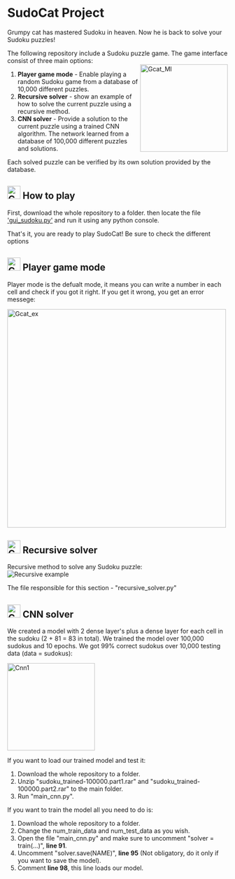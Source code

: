   
  
# SudoCat Project
  
  Grumpy cat has mastered Sudoku in heaven. Now he is back to solve your Sudoku puzzles!  
  
  The following repository include a Sudoku puzzle game. The game interface consist of three main options:  
  <img src="http://jasperboerstra.nl/____impro/1/onewebmedia/stickertapinorder.gif?etag=W%2F%2216380-58bd8036%22&sourceContentType=image%2Fgif" alt="Gcat_MI" height="200" align="right" title="mehh"/>  
  
  1.  **Player game mode** - Enable playing a random Sudoku game from a database of 10,000 different puzzles.  
  1.  **Recursive solver** - show an example of how to solve the current puzzle using a recursive method.  
  1.  **CNN solver** - Provide a solution to the current puzzle using a trained CNN algorithm. The network learned from a database of 100,000 different puzzles and solutions.  
  
  Each solved puzzle can be verified by its own solution provided by the database.
  
  
##   <img src="https://d2rd7etdn93tqb.cloudfront.net/wp-content/uploads/2015/02/6-grumpy-cat.jpg" alt="Gcat1" width="30" title="too easy"/>  How to play
  
  First, download the whole repository to a folder. then locate the file ['gui_sudoku.py'](https://github.com/Tal-Raveh/SudoCat/blob/master/gui_sudoku.py "'gui_sudoku.py'") and run it using any python console.
  
  That's it, you are ready to play SudoCat! Be sure to check the different options
  
  
##   <img src="https://d2rd7etdn93tqb.cloudfront.net/wp-content/uploads/2015/02/6-grumpy-cat.jpg" alt="Gcat2" width="30"  title="boring"/>  Player game mode
  
  Player mode is the defualt mode, it means you can write a number in each cell and check if you got it right.
  If you get it wrong, you get an error messege:
  
  <img src="https://github.com/Tal-Raveh/SudoCat/blob/master/example1.png" alt="Gcat_ex" width="500" title="example"/>  
  
  

##   <img src="https://d2rd7etdn93tqb.cloudfront.net/wp-content/uploads/2015/02/6-grumpy-cat.jpg" alt="Gcat3" width="30"  title="did that too... and i'm a cat"/>  Recursive solver
  
  Recursive method to solve any Sudoku puzzle:  
  ![Recursive example](https://upload.wikimedia.org/wikipedia/commons/8/8c/Sudoku_solved_by_bactracking.gif "Recursive example")

The file responsible for this section - "recursive_solver.py"

  
##   <img src="https://d2rd7etdn93tqb.cloudfront.net/wp-content/uploads/2015/02/6-grumpy-cat.jpg" alt="Gcat4" width="30" title="still not impressed"/>  CNN solver
  
  We created a model with 2 dense layer's plus a dense layer for each cell in the sudoku (2 + 81 = 83 in total).
  We trained the model over 100,000 sudokus and 10 epochs.
  We got 99% correct sudokus over 10,000 testing data (data = sudokus):
  
  <img src="https://github.com/Tal-Raveh/SudoCat/blob/master/solved_10000.png" alt="Cnn1" width="200" title="CNN testing percentage"/>
  
  If you want to load our trained model and test it:
  1.  Download the whole repository to a folder.
  1.  Unzip "sudoku_trained-100000.part1.rar" and "sudoku_trained-100000.part2.rar" to the main folder.
  1.  Run "main_cnn.py".
 
  If you want to train the model all you need to do is:
  1.  Download the whole repository to a folder.
  1.  Change the num_train_data and num_test_data as you wish.
  1.  Open the file "main_cnn.py" and make sure to uncomment "solver = train(...)", **line 91**.
  1.  Uncomment "solver.save(NAME)", **line 95** (Not obligatory, do it only if you want to save the model).
  1.  Comment **line 98**, this line loads our model.
  
